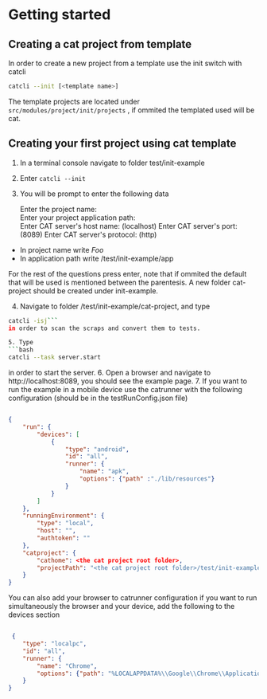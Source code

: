 # Getting started

## Creating a cat project from template

In order to create a new project from a template use the init switch with catcli

```bash
catcli --init [<template name>] 
```

The template projects are located under `src/modules/project/init/projects` , if ommited the templated used will be cat.

## Creating your first project using cat template

1. In a terminal console navigate to folder test/init-example
2. Enter `catcli --init`
3. You will be prompt to enter the following data


	Enter the project name:  
	Enter your project application path:  
	Enter CAT server's host name:  (localhost)
	Enter CAT server's port:  (8089)
	Enter CAT server's protocol:  (http)


* In project name write *Foo*
* In application path write <cat root folder>/test/init-example/app

For the rest of the questions press enter, note that if ommited the default that will be used is mentioned between the parentesis.
A new folder cat-project should be created under init-example.

4. Navigate to folder /test/init-example/cat-project, and type 
```bash
catcli -isj```
in order to scan the scraps and convert them to tests.

5. Type
```bash
catcli --task server.start
```

in order to start the server.
6. Open a browser and navigate to http://localhost:8089, you should see the example page.
7. If you want to run the example in a mobile device use the catrunner with the following configuration (should be in the testRunConfig.json file)

```json

{
    "run": {
        "devices": [
            {
                "type": "android",
                "id": "all",
                "runner": {
                    "name": "apk",
                    "options": {"path" :"./lib/resources"}
                }
            }
        ]
    },
    "runningEnvironment": {
        "type": "local",
        "host": "",
        "authtoken": ""
    },
    "catproject": {
        "cathome": <the cat project root folder>,
        "projectPath": "<the cat project root folder>/test/init-example/cat-project"
    }
}

```
You can also add your browser to catrunner configuration if you want to run simultaneously the browser and your device, add the following to the devices section

```json

 {
	"type": "localpc",
	"id": "all",
	"runner": {
		"name": "Chrome",
		"options": {"path": "%LOCALAPPDATA%\\Google\\Chrome\\Application"}
	}
}
```

